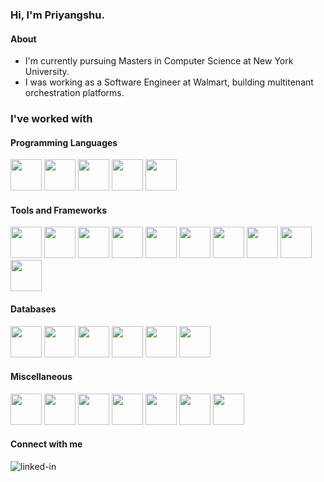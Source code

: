 ### Hi, I'm Priyangshu.

#### About

- I'm currently pursuing Masters in Computer Science at New York University.
- I was working as a Software Engineer at Walmart, building multitenant orchestration platforms.

### I've worked with

#### Programming Languages

<div>
<img width=50 src="https://cdn.jsdelivr.net/gh/devicons/devicon@latest/icons/typescript/typescript-original.svg" />
<img width=50 src="https://cdn.jsdelivr.net/gh/devicons/devicon@latest/icons/javascript/javascript-plain.svg"/>
<img width=50 src="https://cdn.jsdelivr.net/gh/devicons/devicon@latest/icons/java/java-original.svg" />
<img width=50 src="https://cdn.jsdelivr.net/gh/devicons/devicon@latest/icons/python/python-original.svg" />
<img width=50 src="https://cdn.jsdelivr.net/gh/devicons/devicon@latest/icons/php/php-original.svg" />
</div>

#### Tools and Frameworks

<div>
<img width=50 src="https://cdn.jsdelivr.net/gh/devicons/devicon@latest/icons/react/react-original.svg" />
<img width=50 src="https://cdn.jsdelivr.net/gh/devicons/devicon@latest/icons/spring/spring-original-wordmark.svg" />
<img width=50 src="https://cdn.jsdelivr.net/gh/devicons/devicon@latest/icons/express/express-original-wordmark.svg" />
<img width=50 src="https://cdn.jsdelivr.net/gh/devicons/devicon@latest/icons/kubernetes/kubernetes-original-wordmark.svg" />
<img width=50 src="https://cdn.jsdelivr.net/gh/devicons/devicon@latest/icons/docker/docker-original-wordmark.svg" />
<img width=50 src="https://cdn.jsdelivr.net/gh/devicons/devicon@latest/icons/elasticsearch/elasticsearch-original-wordmark.svg" />
<img width=50 src="https://cdn.jsdelivr.net/gh/devicons/devicon@latest/icons/apachespark/apachespark-original-wordmark.svg" />
<img width=50 src="https://cdn.jsdelivr.net/gh/devicons/devicon@latest/icons/hadoop/hadoop-original-wordmark.svg" />
<img width=50 src="https://cdn.jsdelivr.net/gh/devicons/devicon@latest/icons/tensorflow/tensorflow-original-wordmark.svg" />
<img width=50 src="https://cdn.jsdelivr.net/gh/devicons/devicon@latest/icons/pytorch/pytorch-original-wordmark.svg" />
</div>

#### Databases

<div>
<img width=50 src="https://cdn.jsdelivr.net/gh/devicons/devicon@latest/icons/mongodb/mongodb-original-wordmark.svg" />
<img width=50 src="https://cdn.jsdelivr.net/gh/devicons/devicon@latest/icons/mysql/mysql-original-wordmark.svg" />
<img width=50 src="https://cdn.jsdelivr.net/gh/devicons/devicon@latest/icons/sqlite/sqlite-original-wordmark.svg" />
<img width=50 src="https://cdn.jsdelivr.net/gh/devicons/devicon@latest/icons/dynamodb/dynamodb-original.svg" />
<img width=50 src="https://cdn.jsdelivr.net/gh/devicons/devicon@latest/icons/cosmosdb/cosmosdb-original-wordmark.svg" />
<img width=50 src="https://cdn.jsdelivr.net/gh/devicons/devicon@latest/icons/firebase/firebase-plain-wordmark.svg" />
</div>

#### Miscellaneous

<div>
<img width=50 src="https://cdn.jsdelivr.net/gh/devicons/devicon@latest/icons/androidstudio/androidstudio-original.svg" />
<img width=50 src="https://cdn.jsdelivr.net/gh/devicons/devicon@latest/icons/android/android-plain-wordmark.svg" />
<img width=50 src="https://cdn.jsdelivr.net/gh/devicons/devicon@latest/icons/amazonwebservices/amazonwebservices-original-wordmark.svg" />
<img width=50 src="https://cdn.jsdelivr.net/gh/devicons/devicon@latest/icons/googlecloud/googlecloud-original-wordmark.svg" />
<img width=50 src="https://cdn.jsdelivr.net/gh/devicons/devicon@latest/icons/splunk/splunk-original-wordmark.svg" />
<img width=50 src="https://cdn.jsdelivr.net/gh/devicons/devicon@latest/icons/grafana/grafana-original-wordmark.svg" />
<img width=50 src="https://cdn.jsdelivr.net/gh/devicons/devicon@latest/icons/prometheus/prometheus-plain-wordmark.svg" />
</div>

#### Connect with me

[<img align="left" alt="linked-in" src="https://img.shields.io/badge/linkedin-%230077B5.svg?&style=for-the-badge&logo=linkedin&logoColor=white" />](https://www.linkedin.com/in/priyangshupal)

<!-- [![Top Langs](https://github-readme-stats.vercel.app/api/top-langs/?username=priyangshupal&layout=compact)](https://github.com/anuraghazra/github-readme-stats) -->

<!-- <img width=100% src="https://capsule-render.vercel.app/api?type=waving&color=00a4ef&height=120&section=footer" alt="ondas"/> -->
